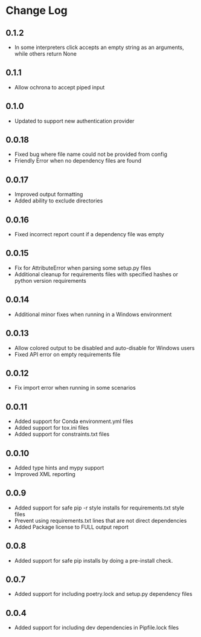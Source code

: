 # Change Log

## 0.1.2
- In some interpreters click accepts an empty string as an arguments, while others return None 

## 0.1.1
- Allow ochrona to accept piped input

## 0.1.0
- Updated to support new authentication provider

## 0.0.18
- Fixed bug where file name could not be provided from config
- Friendly Error when no dependency files are found

## 0.0.17
- Improved output formatting
- Added ability to exclude directories

## 0.0.16
- Fixed incorrect report count if a dependency file was empty

## 0.0.15
- Fix for AttributeError when parsing some setup.py files
- Additional cleanup for requirements files with specified hashes or python version requirements

## 0.0.14
- Additional minor fixes when running in a Windows environment

## 0.0.13
- Allow colored output to be disabled and auto-disable for Windows users
- Fixed API error on empty requirements file

## 0.0.12
- Fix import error when running in some scenarios

## 0.0.11
- Added support for Conda environment.yml files
- Added support for tox.ini files
- Added support for constraints.txt files

## 0.0.10
- Added type hints and mypy support
- Improved XML reporting

## 0.0.9
- Added support for safe pip -r style installs for requirements.txt style files
- Prevent using requirements.txt lines that are not direct dependencies
- Added Package license to FULL output report

## 0.0.8
- Added support for safe pip installs by doing a pre-install check.

## 0.0.7
- Added support for including poetry.lock and setup.py dependency files

## 0.0.4
- Added support for including dev dependencies in Pipfile.lock files
